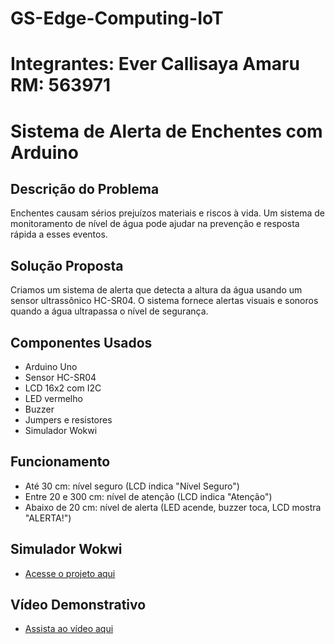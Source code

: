 # GS-Edge-Computing-IoT
# Integrantes: Ever Callisaya Amaru RM: 563971
# Sistema de Alerta de Enchentes com Arduino

## Descrição do Problema
Enchentes causam sérios prejuízos materiais e riscos à vida. Um sistema de monitoramento de nível de água pode ajudar na prevenção e resposta rápida a esses eventos.

## Solução Proposta
Criamos um sistema de alerta que detecta a altura da água usando um sensor ultrassônico HC-SR04. O sistema fornece alertas visuais e sonoros quando a água ultrapassa o nível de segurança.

## Componentes Usados
- Arduino Uno
- Sensor HC-SR04
- LCD 16x2 com I2C
- LED vermelho
- Buzzer
- Jumpers e resistores
- Simulador Wokwi

## Funcionamento
- Até 30 cm: nível seguro (LCD indica "Nível Seguro")
- Entre 20 e 300 cm: nível de atenção (LCD indica "Atenção")
- Abaixo de 20 cm: nível de alerta (LED acende, buzzer toca, LCD mostra "ALERTA!")

## Simulador Wokwi
- [Acesse o projeto aqui](https://wokwi.com/projects/433065321453283329)

## Vídeo Demonstrativo
- [Assista ao vídeo aqui](https://youtu.be/m1n3I2lV2-g)
